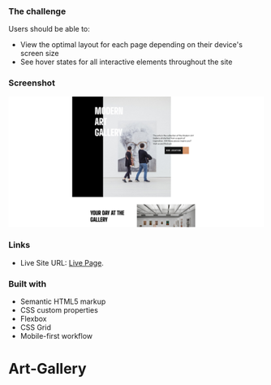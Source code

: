 ### The challenge

Users should be able to:

- View the optimal layout for each page depending on their device's screen size
- See hover states for all interactive elements throughout the site

### Screenshot

![](./Screenshot.png)

### Links

- Live Site URL: [Live Page](https://github.com/Thignvs/Art-Gallery).


### Built with

- Semantic HTML5 markup
- CSS custom properties
- Flexbox
- CSS Grid
- Mobile-first workflow
# Art-Gallery
